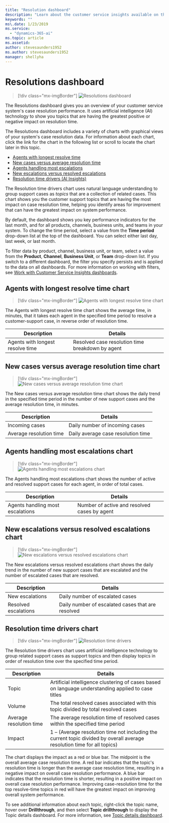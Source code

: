 ```yaml
---
title: "Resolution dashboard​"
description: "Learn about the customer service insights available on the Resolution dashboard."
keywords: ""
ms\.date: 1/23/2019
ms.service:
  - "dynamics-365-ai"
ms.topic: article
ms.assetid: 
author: stevesaunders1952
ms.author: stevesaunders1952
manager: shellyha
---
```


# Resolutions dashboard​

> [!div class="mx-imgBorder"]
> ![Resolutions dashboard](media/ai-csi-resolutions-dash.png)

The Resolutions dashboard gives you an overview of your customer service system's case resolution performance. It uses artificial intelligence (AI) technology to show you topics that are having the greatest positive or negative impact on resolution time.

The Resolutions dashboard includes a variety of charts with graphical views of your system's case resolution data. For information about each chart, click the link for the chart in the following list or scroll to locate the chart later in this topic.

* [Agents with longest resolve time](#agents-with-longest-resolve-time-chart)
* [New cases versus average resolution time](#new-cases-versus-average-resolution-time-chart)
* [Agents handling most escalations](#agents-handling-most-escalations-chart)
* [New escalations versus resolved escalations](#new-escalations-versus-resolved-escalations-chart)
* [Resolution time drivers (AI Insights)](#resolution-time-drivers-chart)

The Resolution time drivers chart uses natural language understanding to group support cases as *topics* that are a collection of related cases. This chart shows you the customer support topics that are having the most impact on case resolution time, helping you identify areas for improvement that can have the greatest impact on system performance.

By default, the dashboard shows you key performance indicators for the last month, and for all products, channels, business units, and teams in your system. To change the time period, select a value from the **Time period** drop-down list at the top of the dashboard. You can select either last day, last week, or last month.

To filter data by product, channel, business unit, or team, select a value from the **Product**, **Channel**, **Business Unit**, or **Team** drop-down list. If you switch to a different dashboard, the filter you specify persists and is applied to the data on all dashboards. For more information on working with filters, see [Work with Customer Service Insights dashboards](use-dashboard-sample-data.md).

## Agents with longest resolve time chart

> [!div class="mx-imgBorder"]
> ![Agents with longest resolve time chart](media/ai-csi-longest-resolve-time.png)

The Agents with longest resolve time chart shows the average time, in minutes, that it takes each agent in the specified time period to resolve a customer-support case, in reverse order of resolution time.

Description | Details
----------- | -------
Agents with longest resolve time | Resolved case resolution time breakdown by agent

## New cases versus average resolution time chart

> [!div class="mx-imgBorder"]
> ![New cases versus average resolution time chart](media/ai-csi-incoming-vs-resolution-time.png)

The New cases versus average resolution time chart shows the daily trend in the specified time period in the number of new support cases and the average resolution time, in minutes.

Description | Details
----------- | -------
Incoming cases | Daily number of incoming cases
Average resolution time | Daily average case resolution time

## Agents handling most escalations chart

> [!div class="mx-imgBorder"]
> ![Agents handling most escalations chart](media/ai-csi-most-escalations.png)

The Agents handling most escalations chart shows the number of active and resolved support cases for each agent, in order of total cases.

Description | Details
----------- | -------
Agents handling most escalations | Number of active and resolved cases by agent

## New escalations versus resolved escalations chart

> [!div class="mx-imgBorder"]
> ![New escalations versus resolved escalations chart](media/ai-csi-new-resolved-escalations.png)

The New escalations versus resolved escalations chart shows the daily trend in the number of new support cases that are escalated and the number of escalated cases that are resolved.

Description | Details
----------- | -------
New escalations | Daily number of escalated cases
Resolved escalations | Daily number of escalated cases that are resolved

## Resolution time drivers chart

> [!div class="mx-imgBorder"]
> ![Resolution time drivers](media/ai-csi-resolution-drivers.png)

The Resolution time drivers chart uses artificial intelligence technology to group related support cases as support topics and then display topics in order of resolution time over the specified time period.

Description | Details
----------- | -------
Topic | Artificial intelligence clustering of cases based on language understanding applied to case titles
Volume | The total resolved cases associated with this topic divided by total resolved cases
Average resolution time | The average resolution time of resolved cases within the specified time period
Impact | 1 – (Average resolution time not including the current topic divided by overall average resolution time for all topics)

The chart displays the impact as a red or blue bar. The midpoint is the overall average case resolution time. A red bar indicates that the topic's resolution time is longer than the average case resolution time, resulting in a negative impact on overall case resolution performance. A blue bar indicates that the resolution time is shorter, resulting in a positive impact on overall case resolution performance. Improving case-resolution time for the top resolve-time topics in red will have the greatest impact on improving overall system performance.

To see additional information about each topic, right-click the topic name, hover over **Drillthrough**, and then select **Topic drillthrough** to display the Topic details dashboard. For more information, see [Topic details dashboard](dashboard-topic-details.md).

